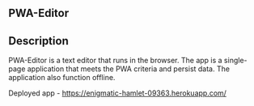 ## PWA-Editor

## Description

PWA-Editor is a text editor that runs in the browser. The app is a single-page application that meets the PWA criteria and persist data. The application also function offline.

Deployed app - https://enigmatic-hamlet-09363.herokuapp.com/











